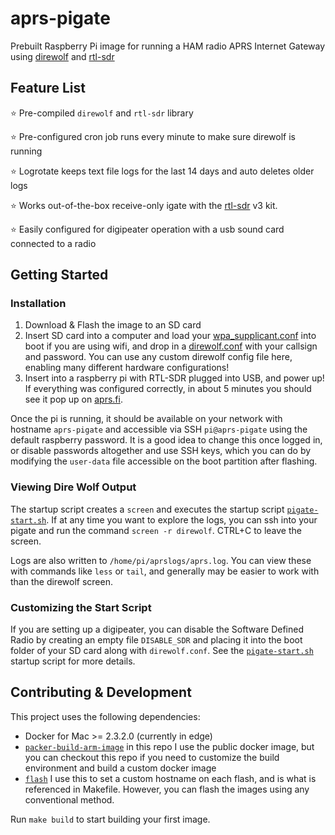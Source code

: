 # aprs-pigate
Prebuilt Raspberry Pi image for running a HAM radio APRS Internet Gateway using [direwolf] and [rtl-sdr]

## Feature List
:star: Pre-compiled `direwolf` and `rtl-sdr` library

:star: Pre-configured cron job runs every minute to make sure direwolf is running

:star: Logrotate keeps text file logs for the last 14 days and auto deletes older logs

:star: Works out-of-the-box receive-only igate with the [rtl-sdr] v3 kit.

:star: Easily configured for digipeater operation with a usb sound card connected to a radio

## Getting Started

### Installation
1. Download & Flash the image to an SD card
2. Insert SD card into a computer and load your [wpa_supplicant.conf] into boot if you are using wifi, and drop in a [direwolf.conf](files/boot/direwolf.conf) with your callsign and password. You can use any custom direwolf config file here, enabling many different hardware configurations!
3. Insert into a raspberry pi with RTL-SDR plugged into USB, and power up! If everything was configured correctly, in about 5 minutes you should see it pop up on [aprs.fi].

Once the pi is running, it should be available on your network with hostname `aprs-pigate` and accessible via SSH `pi@aprs-pigate` using the default raspberry password. It is a good idea to change this once logged in, or disable passwords altogether and use SSH keys, which you can do by modifying the `user-data` file accessible on the boot partition after flashing.

### Viewing Dire Wolf Output
The startup script creates a `screen` and executes the startup script [`pigate-start.sh`]. If at any time you want to explore the logs, you can ssh into your pigate and run the command `screen -r direwolf`. CTRL+C to leave the screen.

Logs are also written to `/home/pi/aprslogs/aprs.log`. You can view these with commands like `less` or `tail`, and generally may be easier to work with than the direwolf screen.

### Customizing the Start Script
If you are setting up a digipeater, you can disable the Software Defined Radio by creating an empty file `DISABLE_SDR` and placing it into the boot folder of your SD card along with `direwolf.conf`. See the [`pigate-start.sh`] startup script for more details.

## Contributing & Development
This project uses the following dependencies:
- Docker for Mac >= 2.3.2.0 (currently in edge)
- [`packer-build-arm-image`] in this repo I use the public docker image, but you can checkout this repo if you need to customize the build environment and build a custom docker image
- [`flash`] I use this to set a custom hostname on each flash, and is what is referenced in Makefile. However, you can flash the images using any conventional method.

Run `make build` to start building your first image.

[aprs.fi]: https://aprs.fi
[direwolf]: https://github.com/wb2osz/direwolf
[`flash`]: https://github.com/hypriot/flash
[`pigate-start.sh`]: files/home/pi/pigate-start.sh
[`packer-build-arm-image`]: https://github.com/solo-io/packer-builder-arm-image/
[rtl-sdr]: https://www.rtl-sdr.com/
[wpa_supplicant.conf]: https://www.raspberrypi.org/documentation/configuration/wireless/headless.md
